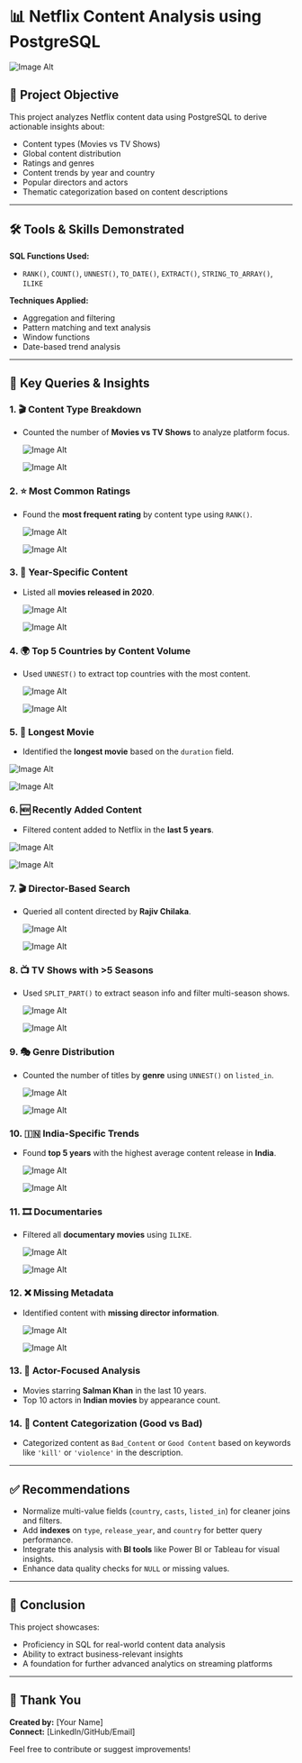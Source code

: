 
# 📊 Netflix Content Analysis using PostgreSQL

![Image Alt](https://github.com/vasuverma17/netflix_data_analysis_postgresql/blob/main/inbox_12038776_dbabda1e8f2d39e88b030173303b2724_Netflix.jpg)

## 🎯 Project Objective
This project analyzes Netflix content data using PostgreSQL to derive actionable insights about:
- Content types (Movies vs TV Shows)
- Global content distribution
- Ratings and genres
- Content trends by year and country
- Popular directors and actors
- Thematic categorization based on content descriptions

---

## 🛠️ Tools & Skills Demonstrated

**SQL Functions Used:**
- `RANK()`, `COUNT()`, `UNNEST()`, `TO_DATE()`, `EXTRACT()`, `STRING_TO_ARRAY()`, `ILIKE`

**Techniques Applied:**
- Aggregation and filtering
- Pattern matching and text analysis
- Window functions
- Date-based trend analysis

---

## 📌 Key Queries & Insights

### 1. 🎬 Content Type Breakdown
- Counted the number of **Movies vs TV Shows** to analyze platform focus.

  ![Image Alt](https://github.com/vasuverma17/netflix_data_analysis_postgresql/blob/main/Screenshot%202025-07-15%20184638.png)

  ![Image Alt](https://github.com/vasuverma17/netflix_data_analysis_postgresql/blob/main/Screenshot%202025-07-15%20184648.png)

### 2. ⭐ Most Common Ratings
- Found the **most frequent rating** by content type using `RANK()`.

  ![Image Alt](https://github.com/vasuverma17/netflix_data_analysis_postgresql/blob/main/Screenshot%202025-07-15%20192412.png)

  ![Image Alt](https://github.com/vasuverma17/netflix_data_analysis_postgresql/blob/main/Screenshot%202025-07-15%20192432.png)
  

### 3. 📅 Year-Specific Content
- Listed all **movies released in 2020**.

  ![Image Alt](https://github.com/vasuverma17/netflix_data_analysis_postgresql/blob/main/Screenshot%202025-07-15%20194408.png)

  ![Image Alt](https://github.com/vasuverma17/netflix_data_analysis_postgresql/blob/main/Screenshot%202025-07-15%20194446.png)

  

### 4. 🌍 Top 5 Countries by Content Volume
- Used `UNNEST()` to extract top countries with the most content.

  ![Image Alt](https://github.com/vasuverma17/netflix_data_analysis_postgresql/blob/main/Screenshot%202025-07-15%20195959.png)

   ![Image Alt](https://github.com/vasuverma17/netflix_data_analysis_postgresql/blob/main/Screenshot%202025-07-15%20200046.png)

  

### 5. 🎥 Longest Movie
- Identified the **longest movie** based on the `duration` field.

![Image Alt](https://github.com/vasuverma17/netflix_data_analysis_postgresql/blob/main/Screenshot%202025-07-16%20160151.png)

![Image Alt](https://github.com/vasuverma17/netflix_data_analysis_postgresql/blob/main/Screenshot%202025-07-16%20160208.png)
  

### 6. 🆕 Recently Added Content
- Filtered content added to Netflix in the **last 5 years**.

![Image Alt](https://github.com/vasuverma17/netflix_data_analysis_postgresql/blob/main/Screenshot%202025-07-16%20161353.png)

![Image Alt](https://github.com/vasuverma17/netflix_data_analysis_postgresql/blob/main/Screenshot%202025-07-16%20161451.png)

### 7. 🎬 Director-Based Search
- Queried all content directed by **Rajiv Chilaka**.

  ![Image Alt](https://github.com/vasuverma17/netflix_data_analysis_postgresql/blob/main/Screenshot%202025-07-16%20170110.png)

  ![Image Alt](https://github.com/vasuverma17/netflix_data_analysis_postgresql/blob/main/Screenshot%202025-07-16%20170123.png)

### 8. 📺 TV Shows with >5 Seasons
- Used `SPLIT_PART()` to extract season info and filter multi-season shows.

   ![Image Alt](https://github.com/vasuverma17/netflix_data_analysis_postgresql/blob/main/Screenshot%202025-07-16%20171119.png)

   ![Image Alt](https://github.com/vasuverma17/netflix_data_analysis_postgresql/blob/main/Screenshot%202025-07-16%20171140.png)

### 9. 🎭 Genre Distribution
- Counted the number of titles by **genre** using `UNNEST()` on `listed_in`.

   ![Image Alt](https://github.com/vasuverma17/netflix_data_analysis_postgresql/blob/main/Screenshot%202025-07-16%20173242.png)

   ![Image Alt](https://github.com/vasuverma17/netflix_data_analysis_postgresql/blob/main/Screenshot%202025-07-16%20173849.png)

### 10. 🇮🇳 India-Specific Trends
- Found **top 5 years** with the highest average content release in **India**.

   ![Image Alt](https://github.com/vasuverma17/netflix_data_analysis_postgresql/blob/main/Screenshot%202025-07-16%20175157.png)

   ![Image Alt](https://github.com/vasuverma17/netflix_data_analysis_postgresql/blob/main/Screenshot%202025-07-16%20175207.png)

### 11. 🎞️ Documentaries
- Filtered all **documentary movies** using `ILIKE`.
  
   ![Image Alt](https://github.com/vasuverma17/netflix_data_analysis_postgresql/blob/main/Screenshot%202025-07-16%20183147.png)

   ![Image Alt](https://github.com/vasuverma17/netflix_data_analysis_postgresql/blob/main/Screenshot%202025-07-16%20183209.png)

### 12. ❌ Missing Metadata
- Identified content with **missing director information**.

   ![Image Alt](https://github.com/vasuverma17/netflix_data_analysis_postgresql/blob/main/Screenshot%202025-07-16%20183529.png)

   ![Image Alt](https://github.com/vasuverma17/netflix_data_analysis_postgresql/blob/main/Screenshot%202025-07-16%20183542.png)

### 13. 🎥 Actor-Focused Analysis
- Movies starring **Salman Khan** in the last 10 years.
- Top 10 actors in **Indian movies** by appearance count.

### 14. 🚫 Content Categorization (Good vs Bad)
- Categorized content as `Bad_Content` or `Good Content` based on keywords like `'kill'` or `'violence'` in the description.

---

## ✅ Recommendations

- Normalize multi-value fields (`country`, `casts`, `listed_in`) for cleaner joins and filters.
- Add **indexes** on `type`, `release_year`, and `country` for better query performance.
- Integrate this analysis with **BI tools** like Power BI or Tableau for visual insights.
- Enhance data quality checks for `NULL` or missing values.

---

## 🧾 Conclusion

This project showcases:
- Proficiency in SQL for real-world content data analysis
- Ability to extract business-relevant insights
- A foundation for further advanced analytics on streaming platforms

---

## 🙏 Thank You

**Created by:** [Your Name]  
**Connect:** [LinkedIn/GitHub/Email]

Feel free to contribute or suggest improvements!
